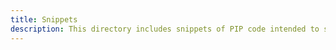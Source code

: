 ```yaml
---
title: Snippets
description: This directory includes snippets of PIP code intended to show the isolated use of various features.
---
```

